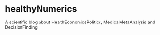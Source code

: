 # healthyNumerics
A scientific blog about HealthEconomicsPolitics, MedicalMetaAnalysis and DecisionFinding
